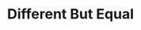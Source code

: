 ---
pid: LLP42
title: Different But Equal
location_transcription: Any/Every neighborhood
zipcode: '19147'
outside_phl: 
neighborhood: Queen Village,Bella Vista,Pennsport,Italian Market
age: '12'
age_range: 6-13
instagram: 
image_file_name: LLP_42.jpg
proposal_transcription: It's a person without a face.  Every section is a different  skin
  shade.  This shows that people of all races, gender, ethnicity and culture are equal.
topic: Human Rights,Inclusivity,Race Ethnicity
topic_summary: 0, 0, 0
type: Sculpture Statue
keywords_other: 
credit: Tamas Albergo
image_labels: 
twitter: 
facebook: 
permalink: "/monuments/llp42/"
layout: item-page
---
